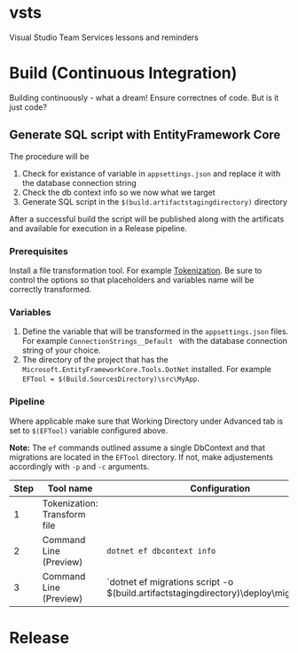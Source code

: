 # vsts
Visual Studio Team Services lessons and reminders

# Build (Continuous Integration)
Building continuously - what a dream! Ensure correctnes of code. But is it just code?

## Generate SQL script with EntityFramework Core
The procedure will be
1. Check for existance of variable in `appsettings.json` and replace it with the database connection string
2. Check the db context info so we now what we target
3. Generate SQL script in the `$(build.artifactstagingdirectory)` directory

After a successful build the script will be published along with the artificats and available for execution in a Release pipeline.

### Prerequisites
Install a file transformation tool. For example [Tokenization](https://github.com/TotalALM/VSTS-Tasks/blob/master/Tasks/Tokenization/README.md). Be sure to control the options so that placeholders and variables name will be correctly transformed.

### Variables
1. Define the variable that will be transformed in the `appsettings.json` files. For example `ConnectionStrings__Default
` with the database connection string of your choice.
2. The directory of the project that has the `Microsoft.EntityFrameworkCore.Tools.DotNet` installed. For example `EFTool = $(Build.SourcesDirectory)\src\MyApp`.

### Pipeline
Where applicable make sure that Working Directory under Advanced tab is set to `$(EFTool)` variable configured above.

**Note:** The `ef` commands outlined assume a single DbContext and that migrations are located in the `EFTool` directory. If not, make adjustements accordingly with `-p` and `-c` arguments.

| Step | Tool name | Configuration |
|------|-----------|---------------|
|   1  | Tokenization: Transform file | | 
|   2  | Command Line (Preview) | `dotnet ef dbcontext info` | 
|   3  | Command Line (Preview) | `dotnet ef migrations script -o $(build.artifactstagingdirectory)\deploy\migrations.sql |

# Release
